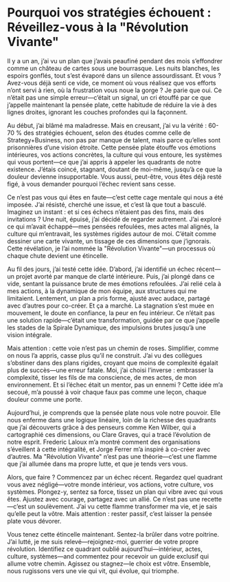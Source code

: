 
# Pourquoi vos stratégies échouent : Réveillez-vous à la "Révolution Vivante"

Il y a un an, j’ai vu un plan que j’avais peaufiné pendant des mois s’effondrer comme un château de cartes sous une bourrasque. Les nuits blanches, les espoirs gonflés, tout s’est évaporé dans un silence assourdissant. Et vous ? Avez-vous déjà senti ce vide, ce moment où vous réalisez que vos efforts n’ont servi à rien, où la frustration vous noue la gorge ? Je parie que oui. Ce n’était pas une simple erreur—c’était un signal, un cri étouffé par ce que j’appelle maintenant la pensée plate, cette habitude de réduire la vie à des lignes droites, ignorant les couches profondes qui la façonnent.

Au début, j’ai blâmé ma maladresse. Mais en creusant, j’ai vu la vérité : 60-70 % des stratégies échouent, selon des études comme celle de Strategy+Business, non pas par manque de talent, mais parce qu’elles sont prisonnières d’une vision étroite. Cette pensée plate étouffe vos émotions intérieures, vos actions concrètes, la culture qui vous entoure, les systèmes qui vous portent—ce que j’ai appris à appeler les quadrants de notre existence. J’étais coincé, stagnant, doutant de moi-même, jusqu’à ce que la douleur devienne insupportable. Vous aussi, peut-être, vous êtes déjà resté figé, à vous demander pourquoi l’échec revient sans cesse.

Ce n’est pas vous qui êtes en faute—c’est cette cage mentale qui nous a été imposée. J’ai résisté, cherché une issue, et c’est là que tout a basculé. Imaginez un instant : et si ces échecs n’étaient pas des fins, mais des invitations ? Une nuit, épuisé, j’ai décidé de regarder autrement. J’ai exploré ce qui m’avait échappé—mes pensées refoulées, mes actes mal alignés, la culture qui m’entravait, les systèmes rigides autour de moi. C’était comme dessiner une carte vivante, un tissage de ces dimensions que j’ignorais. Cette révélation, je l’ai nommée la "Révolution Vivante"—un processus où chaque chute devient une étincelle.

Au fil des jours, j’ai testé cette idée. D’abord, j’ai identifié un échec récent—un projet avorté par manque de clarté intérieure. Puis, j’ai plongé dans ce vide, sentant la puissance brute de mes émotions refoulées. J’ai relié cela à mes actions, à la dynamique de mon équipe, aux structures qui me limitaient. Lentement, un plan a pris forme, ajusté avec audace, partagé avec d’autres pour co-créer. Et ça a marché. La stagnation s’est muée en mouvement, le doute en confiance, la peur en feu intérieur. Ce n’était pas une solution rapide—c’était une transformation, guidée par ce que j’appelle les stades de la Spirale Dynamique, des impulsions brutes jusqu’à une vision intégrale.

Mais attention : cette voie n’est pas un chemin de roses. Simplifier, comme on nous l’a appris, casse plus qu’il ne construit. J’ai vu des collègues s’obstiner dans des plans rigides, croyant que moins de complexité égalait plus de succès—une erreur fatale. Moi, j’ai choisi l’inverse : embrasser la complexité, tisser les fils de ma conscience, de mes actes, de mon environnement. Et si l’échec était un mentor, pas un ennemi ? Cette idée m’a secoué, m’a poussé à voir chaque faux pas comme une leçon, chaque douleur comme une porte.

Aujourd’hui, je comprends que la pensée plate nous vole notre pouvoir. Elle nous enferme dans une logique linéaire, loin de la richesse des quadrants que j’ai découverts grâce à des penseurs comme Ken Wilber, qui a cartographié ces dimensions, ou Clare Graves, qui a tracé l’évolution de notre esprit. Frederic Laloux m’a montré comment des organisations s’éveillent à cette intégralité, et Jorge Ferrer m’a inspiré à co-créer avec d’autres. Ma "Révolution Vivante" n’est pas une théorie—c’est une flamme que j’ai allumée dans ma propre lutte, et que je tends vers vous.

Alors, que faire ? Commencez par un échec récent. Regardez quel quadrant vous avez négligé—votre monde intérieur, vos actions, votre culture, vos systèmes. Plongez-y, sentez sa force, tissez un plan qui vibre avec qui vous êtes. Ajustez avec courage, partagez avec un allié. Ce n’est pas une recette—c’est un soulèvement. J’ai vu cette flamme transformer ma vie, et je sais qu’elle peut la vôtre. Mais attention : rester passif, c’est laisser la pensée plate vous dévorer.

Vous tenez cette étincelle maintenant. Sentez-la brûler dans votre poitrine. J’ai lutté, je me suis relevé—rejoignez-moi, guerrier de votre propre révolution. Identifiez ce quadrant oublié aujourd’hui—intérieur, actes, culture, systèmes—and commentez pour recevoir un guide exclusif qui allume votre chemin. Agissez ou stagnez—le choix est vôtre. Ensemble, nous rugissons vers une vie qui vit, qui évolue, qui triomphe.